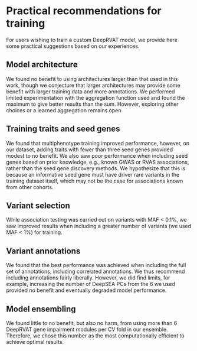 # Practical recommendations for training

For users wishing to train a custom DeepRVAT model, we provide here some practical suggestions based on our experiences.

## Model architecture

We found no benefit to using architectures larger than that used in this work, though we conjecture that larger architectures may provide some benefit with larger training data and more annotations. We performed limited experimentation with the aggregation function used and found the maximum to give better results than the sum. However, exploring other choices or a learned aggregation remains open.

## Training traits and seed genes

We found that multiphenotype training improved performance, however, on our dataset, adding traits with fewer than three seed genes provided modest to no benefit. We also saw poor performance when including seed genes based on prior knowledge, e.g., known GWAS or RVAS associations, rather than the seed gene discovery methods. We hypothesize that this is because an informative seed gene must have driver rare variants in the training dataset itself, which may not be the case for associations known from other cohorts.

## Variant selection

While association testing was carried out on variants with MAF < 0.1%, we saw improved results when including a greater number of variants (we used MAF < 1%) for training.

## Variant annotations

We found that the best performance was achieved when including the full set of annotations, including correlated annotations. We thus recommend including annotations fairly liberally. However, we did find limits, for example, increasing the number of DeepSEA PCs from the 6 we used provided no benefit and eventually degraded model performance.

## Model ensembling

We found little to no benefit, but also no harm, from using more than 6 DeepRVAT gene impairment modules per CV fold in our ensemble. Therefore, we chose this number as the most computationally efficient to achieve optimal results.

